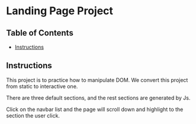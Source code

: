 # Landing Page Project

## Table of Contents

- [Instructions](#instructions)

## Instructions

This project is to practice how to manipulate DOM. We convert this project from static to interactive one.

There are three default sections, and the rest sections are generated by Js.

Click on the navbar list and the page will scroll down and highlight to the section the user click.
